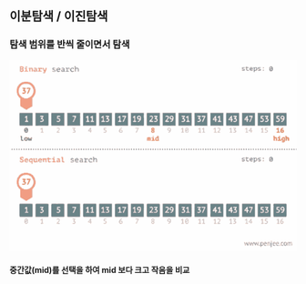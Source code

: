 <h2> 이분탐색 / 이진탐색 </h2>
<h3> 탐색 범위를 반씩 줄이면서 탐색  </h3>
<img src="https://github.com/kimTH65/cs/blob/main/gif/binary.gif">
<h4> 중간값(mid)를 선택을 하여 mid 보다 크고 작음을 비교  </h4> 
</h5> 
